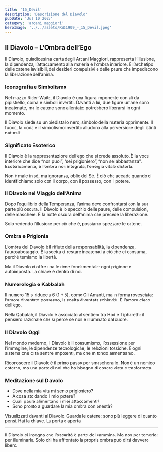 ```yaml
---
title: '15_Devil' 
description: 'Descrizione del Diavolo' 
pubDate: 'Jul 10 2025'
category: 'arcani maggiori'
heroImage: '../../assets/RWS1909_-_15_Devil.jpeg'
---
```


## Il Diavolo – L’Ombra dell’Ego

Il Diavolo, quindicesima carta degli Arcani Maggiori, rappresenta l’illusione, la dipendenza, l’attaccamento alla materia e l’ombra interiore. È l’archetipo delle catene invisibili, dei desideri compulsivi e delle paure che impediscono la liberazione dell’anima.

### Iconografia e Simbolismo

Nel mazzo Rider-Waite, il Diavolo è una figura imponente con ali da pipistrello, corna e simboli invertiti. Davanti a lui, due figure umane sono incatenate, ma le catene sono allentate: potrebbero liberarsi in ogni momento.

Il Diavolo siede su un piedistallo nero, simbolo della materia opprimente. Il fuoco, la coda e il simbolismo invertito alludono alla perversione degli istinti naturali.

### Significato Esoterico

Il Diavolo è la rappresentazione dell’ego che si crede assoluto. È la voce interiore che dice “non puoi”, “sei prigioniero”, “non sei abbastanza”. Esotericamente, è l’ombra non integrata, l’energia vitale distorta.

Non è male in sé, ma ignoranza, oblio del Sé. È ciò che accade quando ci identifichiamo solo con il corpo, con il possesso, con il potere.

### Il Diavolo nel Viaggio dell’Anima

Dopo l’equilibrio della Temperanza, l’anima deve confrontarsi con la sua parte più oscura. Il Diavolo è lo specchio delle paure, delle compulsioni, delle maschere. È la notte oscura dell’anima che precede la liberazione.

Solo vedendo l’illusione per ciò che è, possiamo spezzare le catene.

### Ombra e Prigionia

L’ombra del Diavolo è il rifiuto della responsabilità, la dipendenza, l’autosabotaggio. È la scelta di restare incatenati a ciò che ci consuma, perché temiamo la libertà.

Ma il Diavolo ci offre una lezione fondamentale: ogni prigione è autoimposta. La chiave è dentro di noi.

### Numerologia e Kabbalah

Il numero 15 si riduce a 6 (1 + 5), come Gli Amanti, ma in forma rovesciata: l’amore diventato possesso, la scelta diventata schiavitù. È l’amore cieco dell’ego.

Nella Qabalah, il Diavolo è associato al sentiero tra Hod e Tiphareth: il pensiero razionale che si perde se non è illuminato dal cuore.

### Il Diavolo Oggi

Nel mondo moderno, il Diavolo è il consumismo, l’ossessione per l’immagine, le dipendenze tecnologiche, le relazioni tossiche. È ogni sistema che ci fa sentire impotenti, ma che in fondo alimentiamo.

Riconoscere il Diavolo è il primo passo per smascherarlo. Non è un nemico esterno, ma una parte di noi che ha bisogno di essere vista e trasformata.

### Meditazione sul Diavolo

- Dove nella mia vita mi sento prigioniero?
- A cosa sto dando il mio potere?
- Quali paure alimentano i miei attaccamenti?
- Sono pronto a guardare la mia ombra con onestà?

Visualizzati davanti al Diavolo. Guarda le catene: sono più leggere di quanto pensi. Hai la chiave. La porta è aperta.

---

Il Diavolo ci insegna che l’oscurità è parte del cammino. Ma non per temerla: per illuminarla. Solo chi ha affrontato la propria ombra può dirsi davvero libero.

